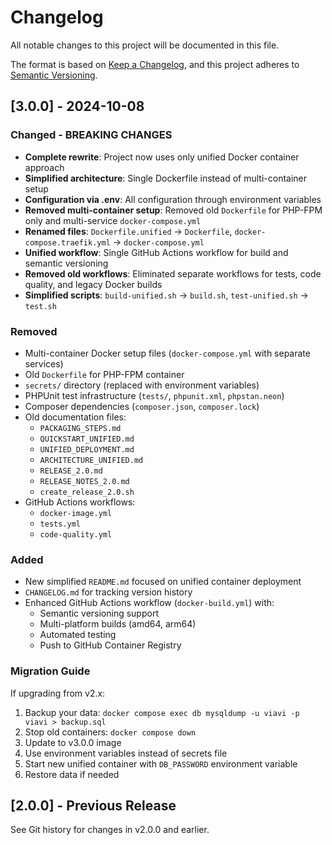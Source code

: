 # Changelog

All notable changes to this project will be documented in this file.

The format is based on [Keep a Changelog](https://keepachangelog.com/en/1.0.0/),
and this project adheres to [Semantic Versioning](https://semver.org/spec/v2.0.0.html).

## [3.0.0] - 2024-10-08

### Changed - BREAKING CHANGES

- **Complete rewrite**: Project now uses only unified Docker container approach
- **Simplified architecture**: Single Dockerfile instead of multi-container setup
- **Configuration via .env**: All configuration through environment variables
- **Removed multi-container setup**: Removed old `Dockerfile` for PHP-FPM only and multi-service `docker-compose.yml`
- **Renamed files**: `Dockerfile.unified` → `Dockerfile`, `docker-compose.traefik.yml` → `docker-compose.yml`
- **Unified workflow**: Single GitHub Actions workflow for build and semantic versioning
- **Removed old workflows**: Eliminated separate workflows for tests, code quality, and legacy Docker builds
- **Simplified scripts**: `build-unified.sh` → `build.sh`, `test-unified.sh` → `test.sh`

### Removed

- Multi-container Docker setup files (`docker-compose.yml` with separate services)
- Old `Dockerfile` for PHP-FPM container
- `secrets/` directory (replaced with environment variables)
- PHPUnit test infrastructure (`tests/`, `phpunit.xml`, `phpstan.neon`)
- Composer dependencies (`composer.json`, `composer.lock`)
- Old documentation files:
  - `PACKAGING_STEPS.md`
  - `QUICKSTART_UNIFIED.md`
  - `UNIFIED_DEPLOYMENT.md`
  - `ARCHITECTURE_UNIFIED.md`
  - `RELEASE_2.0.md`
  - `RELEASE_NOTES_2.0.md`
  - `create_release_2.0.sh`
- GitHub Actions workflows:
  - `docker-image.yml`
  - `tests.yml`
  - `code-quality.yml`

### Added

- New simplified `README.md` focused on unified container deployment
- `CHANGELOG.md` for tracking version history
- Enhanced GitHub Actions workflow (`docker-build.yml`) with:
  - Semantic versioning support
  - Multi-platform builds (amd64, arm64)
  - Automated testing
  - Push to GitHub Container Registry

### Migration Guide

If upgrading from v2.x:

1. Backup your data: `docker compose exec db mysqldump -u viavi -p viavi > backup.sql`
2. Stop old containers: `docker compose down`
3. Update to v3.0.0 image
4. Use environment variables instead of secrets file
5. Start new unified container with `DB_PASSWORD` environment variable
6. Restore data if needed

## [2.0.0] - Previous Release

See Git history for changes in v2.0.0 and earlier.
